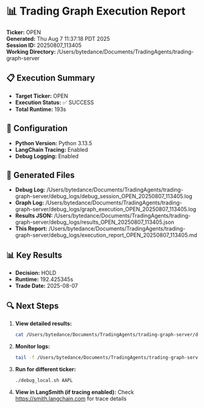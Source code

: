 # 📊 Trading Graph Execution Report

**Ticker:** OPEN  
**Generated:** Thu Aug  7 11:37:18 PDT 2025  
**Session ID:** 20250807_113405  
**Working Directory:** /Users/bytedance/Documents/TradingAgents/trading-graph-server

## 📋 Execution Summary

- **Target Ticker:** OPEN
- **Execution Status:** ✅ SUCCESS
- **Total Runtime:** 193s

## 🔧 Configuration

- **Python Version:** Python 3.13.5
- **LangChain Tracing:** Enabled
- **Debug Logging:** Enabled

## 📂 Generated Files

- **Debug Log:** /Users/bytedance/Documents/TradingAgents/trading-graph-server/debug_logs/debug_session_OPEN_20250807_113405.log
- **Graph Log:** /Users/bytedance/Documents/TradingAgents/trading-graph-server/debug_logs/graph_execution_OPEN_20250807_113405.log  
- **Results JSON:** /Users/bytedance/Documents/TradingAgents/trading-graph-server/debug_logs/results_OPEN_20250807_113405.json
- **This Report:** /Users/bytedance/Documents/TradingAgents/trading-graph-server/debug_logs/execution_report_OPEN_20250807_113405.md

## 📊 Key Results

- **Decision:** HOLD
- **Runtime:** 192.425345s
- **Trade Date:** 2025-08-07

## 🔍 Next Steps

1. **View detailed results:**
   ```bash
   cat /Users/bytedance/Documents/TradingAgents/trading-graph-server/debug_logs/results_OPEN_20250807_113405.json | jq .
   ```

2. **Monitor logs:**
   ```bash
   tail -f /Users/bytedance/Documents/TradingAgents/trading-graph-server/debug_logs/graph_execution_OPEN_20250807_113405.log
   ```

3. **Run for different ticker:**
   ```bash
   ./debug_local.sh AAPL
   ```

4. **View in LangSmith (if tracing enabled):**
   Check https://smith.langchain.com for trace details

